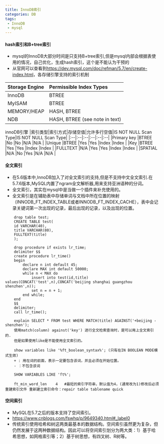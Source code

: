 ```yaml
---
title: InnoDB索引
categories: DB
tags: 
 - InnoDB
 - mysql
---
```


#### hash索引和B+tree索引

* mysql的InnoDB大部分时间是只支持B+tree索引,但是mysql内部会根据表使用的情况，自己优化，生成hash索引，这个是不能认为干预的
* 从官网可以查看到<https://dev.mysql.com/doc/refman/5.7/en/create-index.html>，各存储引擎支持的索引机制  

|Storage Engine|Permissible Index Types|  
|:--|:--|  
|InnoDB|BTREE|  
|MyISAM|BTREE|  
|MEMORY/HEAP|HASH, BTREE|  
|NDB|HASH, BTREE (see note in text)|  

innoDB引擎
|索引类型|索引方式|存储空值|允许多行空值|IS NOT NULL Scan Type|IS NOT NULL Scan Type|
|:--|:--|:--|:--|:--|:--|
|Primary key    |BTREE  |No     |No     |N/A    |N/A    |
|Unique         |BTREE  |Yes    |Yes    |Index  |Index  |
|Key            |BTREE  |Yes    |Yes    |Index  |Index  |
|FULLTEXT       |N/A    |Yes    |Yes    |Index  |Index  |
|SPATIAL        |N/A    |No     |Yes    |N/A    |N/A    |

#### 全文索引

* 在5.6版本中,InnoDB加入了对全文索引的支持,但是不支持中文全文索引.在5.7.6版本,MySQL内置了ngram全文解析器,用来支持亚洲语种的分词。  
* 全文索引，其实在mysql中是当做一个插件来补充使用的。  
* 全文索引是在辅助表中存储单词与文档中所在位置的映射（INNODB_FT_INDEX_TABLE或者INNODB_FT_INDEX_CACHE），表中会记录关键词第一次出现的记录，最后出现的记录，以及出现的位置。

```
    drop table test;
    CREATE TABLE test(
    id VARCHAR(40),
    title VARCHAR(80),
    FULLTEXT(title)
    );

    drop procedure if exists lr_time;
    delimiter $$
    create procedure lr_time()
    begin
        declare n int default 45;
        declare MAX int default 50000;
        while n < MAX do
            insert into test(id,title) values(CONCAT('test',n),CONCAT('beijing shanghai guangzhou shenzhen',n));
            set n = n + 1;
        end while;
    end
    $$
    delimiter;
    call lr_time();

    explain SELECT * FROM test WHERE MATCH(title) AGAINST('+beijing -shenzhen');
    使用match(column) against('key') 进行全文检索查询时，是可以用上全文索引的.
    但是如果使用like是不能使用全文索引的。 

    show variables like '%ft_boolean_syntax%'; (只有在IN BOOLEAN MODE模式生效)
    + : 用在词的前面，表示一定要包含该词，并且必须在开始位置。
    - ：不包含该词

    SHOW VARIABLES LIKE 'ft%';

    ft_min_word_len    4   #最短的索引字符串，默认值为4，(通常改为1)修改后必须重建索引文件 重新建立索引命令：repair table tablename quick  

```

#### 空间索引  

* MySQL在5.7之后的版本支持了空间索引。
* <https://www.cnblogs.com/fswhq/p/9649340.html#_label0>
* 传统索引使用哈希和树这两类最基本的数据结构。空间索引虽然更为复杂，但仍然发展于这两种数据结构。因此可以将空间索引划分为两大类：1）基于哈希思想，如网格索引等；2）基于树思想，有四叉树、R树等。  